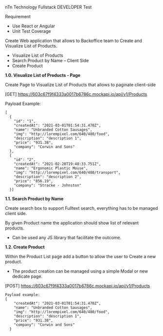 nTn Technology Fullstack DEVELOPER Test

Requirement

- Use React or Angular
- Unit Test Coverage

Create Web application that allows to Backoffice team to Create and Visualize List of Products.

- Visualize List of Products
- Search Product by Name – Client Side
- Create Product

**1.0. Visualize List of Products - Page**

Create Page to Visualize List of Products that allows to paginate client-side

[GET] https://603c67f9f4333a0017b6786c.mockapi.io/api/v1/Products

Payload Example:

```
[
  {
    "id": "1",
    "createdAt": "2021-03-01T01:54:31.470Z",
    "name": "Unbranded Cotton Sausages",
    "img": "http://lorempixel.com/640/480/food",
    "description": "description 1",
    "price": "931.38",
    "company": "Corwin and Sons"
  },
  {
    "id": "2",
    "createdAt": "2021-02-28T19:48:33.751Z",
    "name": "Ergonomic Plastic Mouse",
    "img": "http://lorempixel.com/640/480/transport",
    "description": "description 2",
    "price": "856.19",
    "company": "Stracke - Johnston"
  }]
```

**1.1. Search Product by Name**

Create search box to support Fulltext search, everything has to be managed client side.

By given Product name the application should show list of relevant products.

- Can be used any JS library that facilitate the outcome.

**1.2. Create Product**

Within the Product List page add a button to allow the user to Create a new product.

- The product creation can be managed using a simple Modal or new dedicate page.

[POST] https://603c67f9f4333a0017b6786c.mockapi.io/api/v1/Products

```
Payload example:
{
    "createdAt": "2021-03-01T01:54:31.470Z",
    "name": "Unbranded Cotton Sausages",
    "img": "http://lorempixel.com/640/480/food",
    "description": "description 1",
    "price": "931.38",
    "company": "Corwin and Sons"
  }
```
